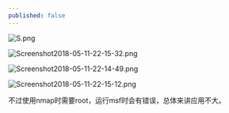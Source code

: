 ```yaml
---
published: false
---
```

![S.png](https://i.loli.net/2018/05/14/5af97fd73580e.png)

![Screenshot2018-05-11-22-15-32.png](https://i.loli.net/2018/05/14/5af97fd6ec9c3.png)

![Screenshot2018-05-11-22-14-49.png](https://i.loli.net/2018/05/14/5af97fd721a6c.png)

![Screenshot2018-05-11-22-15-12.png](https://i.loli.net/2018/05/14/5af97fd730dd5.png)

不过使用nmap时需要root，运行msf时会有错误，总体来讲应用不大。